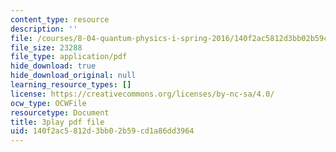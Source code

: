 ```yaml
---
content_type: resource
description: ''
file: /courses/8-04-quantum-physics-i-spring-2016/140f2ac5812d3bb02b59cd1a86dd3964_QMeKIiufg5s.pdf
file_size: 23288
file_type: application/pdf
hide_download: true
hide_download_original: null
learning_resource_types: []
license: https://creativecommons.org/licenses/by-nc-sa/4.0/
ocw_type: OCWFile
resourcetype: Document
title: 3play pdf file
uid: 140f2ac5-812d-3bb0-2b59-cd1a86dd3964
---
```

